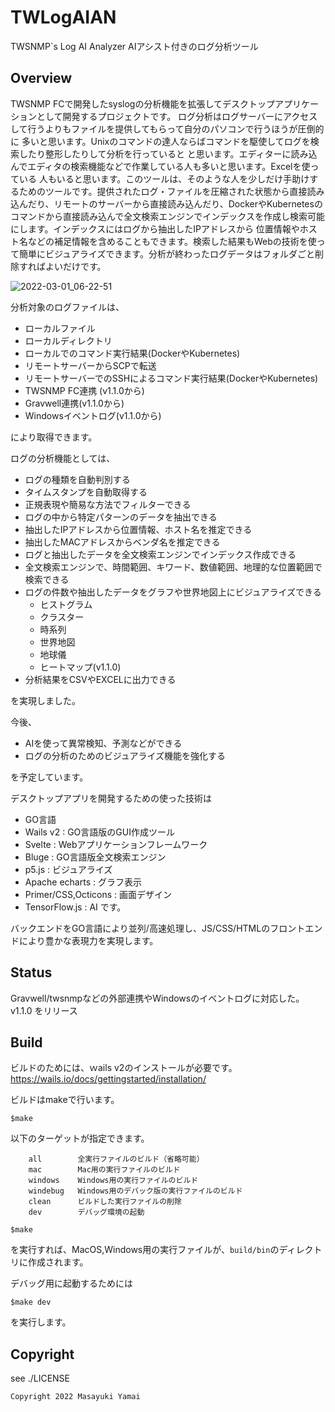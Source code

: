 # TWLogAIAN
TWSNMP`s Log AI Analyzer
AIアシスト付きのログ分析ツール

## Overview

TWSNMP FCで開発したsyslogの分析機能を拡張してデスクトップアプリケーションとして開発するプロジェクトです。
ログ分析はログサーバーにアクセスして行うよりもファイルを提供してもらって自分のパソコンで行うほうが圧倒的に
多いと思います。Unixのコマンドの達人ならばコマンドを駆使してログを検索したり整形したりして分析を行っていると
と思います。エディターに読み込んでエディタの検索機能などで作業している人も多いと思います。Excelを使っている
人もいると思います。このツールは、そのような人を少しだけ手助けするためのツールです。提供されたログ・ファイルを圧縮された状態から直接読み込んだり、リモートのサーバーから直接読み込んだり、DockerやKubernetesのコマンドから直接読み込んで全文検索エンジンでインデックスを作成し検索可能にします。インデックスにはログから抽出したIPアドレスから
位置情報やホスト名などの補足情報を含めることもできます。検索した結果もWebの技術を使って簡単にビジュアライズできます。分析が終わったログデータはフォルダごと削除すればよいだけです。

![2022-03-01_06-22-51](https://user-images.githubusercontent.com/5225950/156246976-ca92f7eb-686c-4bc5-bafd-0053a74f3b88.png)


分析対象のログファイルは、

- ローカルファイル
- ローカルディレクトリ
- ローカルでのコマンド実行結果(DockerやKubernetes)
- リモートサーバーからSCPで転送
- リモートサーバーでのSSHによるコマンド実行結果(DockerやKubernetes)
- TWSNMP FC連携 (v1.1.0から)
- Gravwell連携(v1.1.0から)
- Windowsイベントログ(v1.1.0から)

により取得できます。



ログの分析機能としては、

- ログの種類を自動判別する
- タイムスタンプを自動取得する
- 正規表現や簡易な方法でフィルターできる
- ログの中から特定パターンのデータを抽出できる
- 抽出したIPアドレスから位置情報、ホスト名を推定できる
- 抽出したMACアドレスからベンダ名を推定できる
- ログと抽出したデータを全文検索エンジンでインデックス作成できる
- 全文検索エンジンで、時間範囲、キワード、数値範囲、地理的な位置範囲で検索できる
- ログの件数や抽出したデータをグラフや世界地図上にビジュアライズできる
	- ヒストグラム
	- クラスター
	- 時系列
	- 世界地図
	- 地球儀
	- ヒートマップ(v1.1.0)
- 分析結果をCSVやEXCELに出力できる

を実現しました。

今後、

- AIを使って異常検知、予測などができる
- ログの分析のためのビジュアライズ機能を強化する

を予定しています。


デスクトップアプリを開発するための使った技術は
- GO言語
- Wails v2 : GO言語版のGUI作成ツール
- Svelte : Webアプリケーションフレームワーク
- Bluge : GO言語版全文検索エンジン
- p5.js : ビジュアライズ
- Apache echarts : グラフ表示
- Primer/CSS,Octicons : 画面デザイン
- TensorFlow.js : AI
です。

バックエンドをGO言語により並列/高速処理し、JS/CSS/HTMLのフロントエンドにより豊かな表現力を実現します。

## Status

Gravwell/twsnmpなどの外部連携やWindowsのイベントログに対応した。
v1.1.0
をリリース

## Build

ビルドのためには、ｗails v2のインストールが必要です。
https://wails.io/docs/gettingstarted/installation/

ビルドはmakeで行います。
```
$make
```
以下のターゲットが指定できます。
```
	all        全実行ファイルのビルド（省略可能）
	mac        Mac用の実行ファイルのビルド
	windows    Windows用の実行ファイルのビルド
	windebug   Windows用のデバック版の実行ファイルのビルド
	clean      ビルドした実行ファイルの削除
	dev        デバッグ環境の起動
```

```
$make
```
を実行すれば、MacOS,Windows用の実行ファイルが、`build/bin`のディレクトリに作成されます。

デバッグ用に起動するためには
```
$make dev
```
を実行します。


## Copyright

see ./LICENSE

```
Copyright 2022 Masayuki Yamai
```
